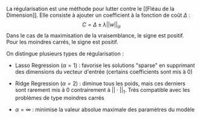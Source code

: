 

La régularisation est une méthode pour lutter contre le [[Fléau de la Dimension]]. Elle consiste à ajouter un coefficient à la fonction de coût $\Delta$ :
$$C = \Delta \pm \lambda ||w||_\alpha$$
Dans le cas de la maximisation de la vraisemblance, le signe est positif. Pour les moindres carrés, le signe est positif.

On distingue plusieurs types de régularisation :

- Lasso Regression $(\alpha = 1)$ : favorise les solutions "sparse" en supprimant des dimensions du vecteur d'entrée (certains coefficients sont mis à 0)

- Ridge Regression $(\alpha = 2)$ : diminue tous les poids, mais ces derniers sont rarement mis à 0 contrairement à $||\cdot||_1$. Très compatible avec les problèmes de type moindres carrés

- $\alpha = \infty$ : minimise la valeur absolue maximale des paramètres du modèle